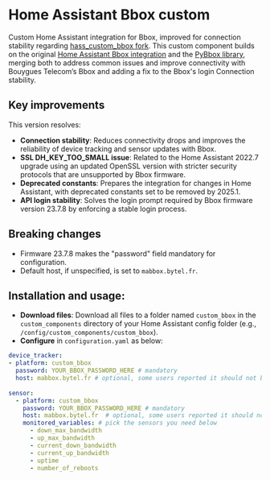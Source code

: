 # Home Assistant Bbox custom

Custom Home Assistant integration for Bbox, improved for connection stability regarding [hass_custom_bbox fork](https://github.com/earion68/hass_custom_bbox). This custom component builds on the original [Home Assistant Bbox integration](https://www.home-assistant.io/integrations/bbox) and the [PyBbox library](https://github.com/HydrelioxGitHub/pybbox), merging both to address common issues and improve connectivity with Bouygues Telecom’s Bbox and adding a fix to the Bbox's login Connection stability.

## Key improvements
This version resolves:
- **Connection stability**: Reduces connectivity drops and improves the reliability of device tracking and sensor updates with Bbox.
- **SSL DH_KEY_TOO_SMALL issue**: Related to the Home Assistant 2022.7 upgrade using an updated OpenSSL version with stricter security protocols that are unsupported by Bbox firmware.
- **Deprecated constants**: Prepares the integration for changes in Home Assistant, with deprecated constants set to be removed by 2025.1.
- **API login stability**: Solves the login prompt required by Bbox firmware version 23.7.8 by enforcing a stable login process.

## Breaking changes
- Firmware 23.7.8 makes the "password" field mandatory for configuration.
- Default host, if unspecified, is set to `mabbox.bytel.fr`.

## Installation and usage:
- **Download files**: Download all files to a folder named `custom_bbox` in the `custom_components` directory of your Home Assistant config folder (e.g., `/config/custom_components/custom_bbox`).
- **Configure** in `configuration.yaml` as below:

```yaml
device_tracker:
- platform: custom_bbox
  password: YOUR_BBOX_PASSWORD_HERE # mandatory
  host: mabbox.bytel.fr # optional, some users reported it should not be added when using a different subnet (10.x.x.x)
  
sensor:
  - platform: custom_bbox
    password: YOUR_BBOX_PASSWORD_HERE # mandatory
    host: mabbox.bytel.fr  # optional, some users reported it should not be added when using a different subnet (10.x.x.x)
    monitored_variables: # pick the sensors you need below
      - down_max_bandwidth
      - up_max_bandwidth
      - current_down_bandwidth
      - current_up_bandwidth
      - uptime
      - number_of_reboots
```
